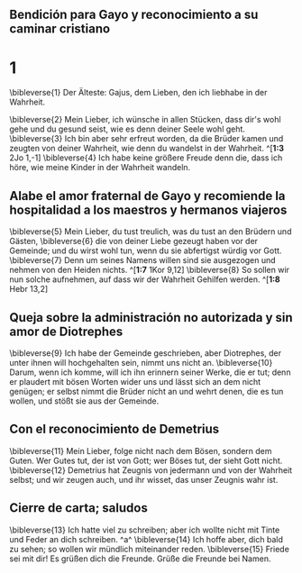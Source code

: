 ## Bendición para Gayo y reconocimiento a su caminar cristiano
# 1
\bibleverse{1} Der Älteste: Gajus, dem Lieben, den ich liebhabe in der Wahrheit. 

\bibleverse{2} Mein Lieber, ich wünsche in allen Stücken, dass dir's wohl gehe und du gesund seist, wie es denn deiner Seele wohl geht. \bibleverse{3} Ich bin aber sehr erfreut worden, da die Brüder kamen und zeugten von deiner Wahrheit, wie denn du wandelst in der Wahrheit. ^[**1:3** 2Jo 1,-1] \bibleverse{4} Ich habe keine größere Freude denn die, dass ich höre, wie meine Kinder in der Wahrheit wandeln. 


## Alabe el amor fraternal de Gayo y recomiende la hospitalidad a los maestros y hermanos viajeros
\bibleverse{5} Mein Lieber, du tust treulich, was du tust an den Brüdern und Gästen, \bibleverse{6} die von deiner Liebe gezeugt haben vor der Gemeinde; und du wirst wohl tun, wenn du sie abfertigst würdig vor Gott. \bibleverse{7} Denn um seines Namens willen sind sie ausgezogen und nehmen von den Heiden nichts. ^[**1:7** 1Kor 9,12] \bibleverse{8} So sollen wir nun solche aufnehmen, auf dass wir der Wahrheit Gehilfen werden. ^[**1:8** Hebr 13,2] 
 

## Queja sobre la administración no autorizada y sin amor de Diotrephes
\bibleverse{9} Ich habe der Gemeinde geschrieben, aber Diotrephes, der unter ihnen will hochgehalten sein, nimmt uns nicht an. \bibleverse{10} Darum, wenn ich komme, will ich ihn erinnern seiner Werke, die er tut; denn er plaudert mit bösen Worten wider uns und lässt sich an dem nicht genügen; er selbst nimmt die Brüder nicht an und wehrt denen, die es tun wollen, und stößt sie aus der Gemeinde. 

## Con el reconocimiento de Demetrius
\bibleverse{11} Mein Lieber, folge nicht nach dem Bösen, sondern dem Guten. Wer Gutes tut, der ist von Gott; wer Böses tut, der sieht Gott nicht. \bibleverse{12} Demetrius hat Zeugnis von jedermann und von der Wahrheit selbst; und wir zeugen auch, und ihr wisset, das unser Zeugnis wahr ist. 

## Cierre de carta; saludos
\bibleverse{13} Ich hatte viel zu schreiben; aber ich wollte nicht mit Tinte und Feder an dich schreiben. ^a^ \bibleverse{14} Ich hoffe aber, dich bald zu sehen; so wollen wir mündlich miteinander reden. \bibleverse{15} Friede sei mit dir! Es grüßen dich die Freunde. Grüße die Freunde bei Namen.